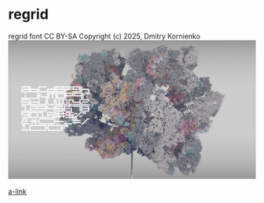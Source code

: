# regrid
regrid font 
CC BY-SA
Copyright (c) 2025, Dmitry Kornienko
![plot](plate_img.jpg)

[a-link](https://martmai.com/)
